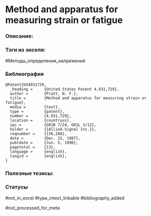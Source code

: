 # Method and apparatus for measuring strain or fatigue

### Описание:

### Тэги из экселя:
#Методы_определения_напряжений 

### Библиография
```
@Patent{US4931729,
  _heading =     {United States Patent 4,931,729},
  author =       {Pratt, N. F.},
  title =        {Method and apparatus for measuring strain or fatigue},
  media =        {text},
  type =         {patent},
  number =       {4,931,729},
  location =     {countryus},
  ipc =          {G01B 7/24, G01L 1/12},
  holder =       {{Allied-Signal Inc.}},
  reqnumber =    {136,268},
  date =         {Dec. 22, 1987},
  publdate =     {Jun. 5, 1990},
  pagetotal =    {13},
  language =     {english},
  langid =       {english},
}
```

### Полезные тезисы:

### Статусы
#not_in_excel 
#type_intext_linkable
#bibliography_added

#not_processed_for_meta

